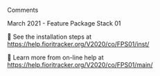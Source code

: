Comments

March 2021 - Feature Package Stack 01

🚛 See the installation steps at https://help.fioritracker.org/V2020/co/FPS01/inst/

📘 Learn more from on-line help at https://help.fioritracker.org/V2020/co/FPS01/main/
